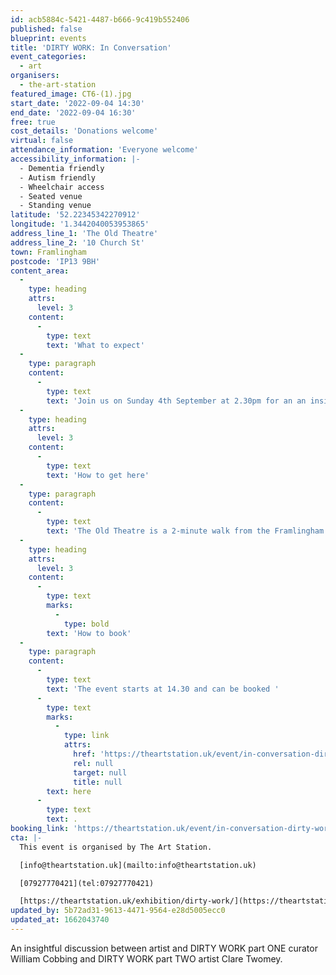 ```yaml
---
id: acb5884c-5421-4487-b666-9c419b552406
published: false
blueprint: events
title: 'DIRTY WORK: In Conversation'
event_categories:
  - art
organisers:
  - the-art-station
featured_image: CT6-(1).jpg
start_date: '2022-09-04 14:30'
end_date: '2022-09-04 16:30'
free: true
cost_details: 'Donations welcome'
virtual: false
attendance_information: 'Everyone welcome'
accessibility_information: |-
  - Dementia friendly
  - Autism friendly 
  - Wheelchair access 
  - Seated venue
  - Standing venue
latitude: '52.22345342270912'
longitude: '1.3442040053953865'
address_line_1: 'The Old Theatre'
address_line_2: '10 Church St'
town: Framlingham
postcode: 'IP13 9BH'
content_area:
  -
    type: heading
    attrs:
      level: 3
    content:
      -
        type: text
        text: 'What to expect'
  -
    type: paragraph
    content:
      -
        type: text
        text: 'Join us on Sunday 4th September at 2.30pm for an an insightful discussion between artist and DIRTY WORK part ONE curator William Cobbing and DIRTY WORK part TWO  artist Clare Twomey.'
  -
    type: heading
    attrs:
      level: 3
    content:
      -
        type: text
        text: 'How to get here'
  -
    type: paragraph
    content:
      -
        type: text
        text: 'The Old Theatre is a 2-minute walk from the Framlingham Castle. It can also be easily accessed by bus from the Old Cattle Market (Ipswich) using the 118 line. '
  -
    type: heading
    attrs:
      level: 3
    content:
      -
        type: text
        marks:
          -
            type: bold
        text: 'How to book'
  -
    type: paragraph
    content:
      -
        type: text
        text: 'The event starts at 14.30 and can be booked '
      -
        type: text
        marks:
          -
            type: link
            attrs:
              href: 'https://theartstation.uk/event/in-conversation-dirty-work/'
              rel: null
              target: null
              title: null
        text: here
      -
        type: text
        text: .
booking_link: 'https://theartstation.uk/event/in-conversation-dirty-work/'
cta: |-
  This event is organised by The Art Station. 

  [info@theartstation.uk](mailto:info@theartstation.uk) 

  [07927770421](tel:07927770421)

  [https://theartstation.uk/exhibition/dirty-work/](https://theartstation.uk/exhibition/dirty-work/)
updated_by: 5b72ad31-9613-4471-9564-e28d5005ecc0
updated_at: 1662043740
---
```

An insightful discussion between artist and DIRTY WORK part ONE curator William Cobbing and DIRTY WORK part TWO  artist Clare Twomey.